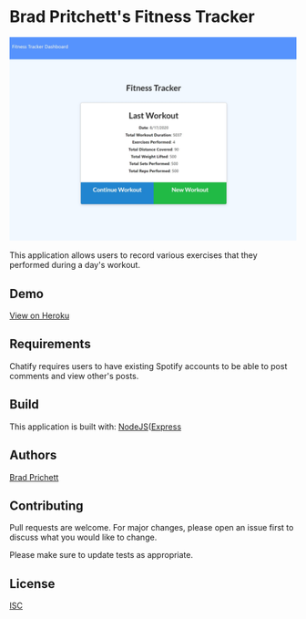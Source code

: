 # Brad Pritchett's Fitness Tracker
![screenshot](screenshot.jpg)

This application allows users to record various exercises that they performed during a day's workout. 

## Demo
[View on Heroku](https://lit-journey-40402.herokuapp.com/?id=5f43d85761713c00170bc816)

## Requirements
Chatify requires users to have existing Spotify accounts to be able to post comments and view other's posts.

## Build
This application is built with:
[NodeJS](https://nodejs.org/en/)([Express](https://expressjs.com/)

## Authors
[Brad Prichett](https://github.com/bradpritchett)

## Contributing
Pull requests are welcome. For major changes, please open an issue first to discuss what you would like to change.

Please make sure to update tests as appropriate.

## License
[ISC](https://choosealicense.com/licenses/ISC/)
